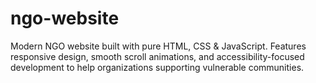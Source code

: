 # ngo-website
Modern NGO website built with pure HTML, CSS &amp; JavaScript. Features responsive design, smooth scroll animations, and accessibility-focused development to help organizations supporting vulnerable communities.
